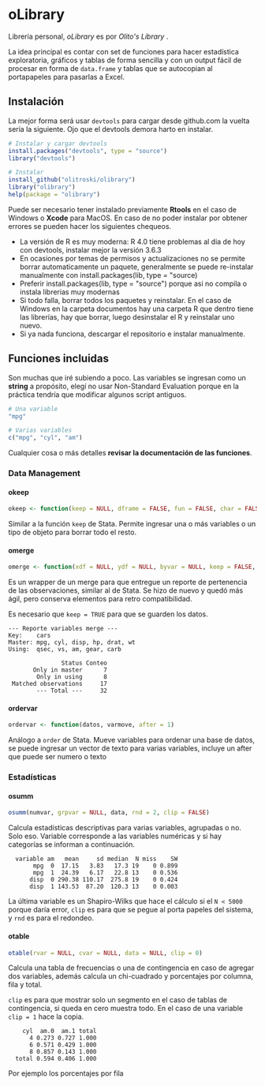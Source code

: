 # oLibrary
Librería personal, *oLibrary* es por *Olito's Library* .

La idea principal es contar con set de funciones para hacer estadística exploratoria, gráficos y tablas de forma sencilla y con un output fácil de procesar en forma de `data.frame` y tablas que se autocopian al portapapeles para pasarlas a Excel.

## Instalación

La mejor forma será usar `devtools` para cargar desde github.com la vuelta sería la siguiente. Ojo que el devtools demora harto en instalar.

```R
# Instalar y cargar devtools
install.packages("devtools", type = "source")
library("devtools")

# Instalar
install_github("olitroski/olibrary")
library("olibrary")
help(package = "olibrary")
```
Puede ser necesario tener instalado previamente **Rtools** en el caso de Windows o **Xcode** para MacOS. En caso de no poder instalar por obtener errores se pueden hacer los siguientes chequeos.

* La versión de R es muy moderna: R 4.0 tiene problemas al dia de hoy con devtools, instalar mejor la versión 3.6.3
* En ocasiones por temas de permisos y actualizaciones no se permite borrar automaticamente un paquete, generalmente se puede re-instalar manualmente con install.packages(lib, type = "source)
* Preferir install.packages(lib, type = "source") porque asi no compila o instala librerias muy modernas
* Si todo falla, borrar todos los paquetes y reinstalar. En el caso de Windows en la carpeta documentos hay una carpeta R que dentro tiene las librerías, hay que borrar, luego desinstalar el R y reinstalar uno nuevo.
* Si ya nada funciona, descargar el repositorio e instalar manualmente.

## Funciones incluidas

Son muchas que iré subiendo a poco. Las variables se ingresan como un **string** a propósito, elegí no usar Non-Standard Evaluation porque en la práctica tendría que modificar algunos script antiguos.

```R
# Una variable
"mpg"

# Varias variables
c("mpg", "cyl", "am")
```

Cualquier cosa o más detalles **revisar la documentación de las funciones**.

### Data Management

#### okeep

```R
okeep <- function(keep = NULL, dframe = FALSE, fun = FALSE, char = FALSE, num = FALSE)
```

Similar a la función `keep` de Stata. Permite ingresar una o más variables o un tipo de objeto para borrar todo el resto.

#### omerge

```R
omerge <- function(xdf = NULL, ydf = NULL, byvar = NULL, keep = FALSE, output = TRUE)
```

Es un wrapper de un merge para que entregue un reporte de pertenencia de las observaciones, similar al de Stata. Se hizo de nuevo y quedó más ágil, pero conserva elementos para retro compatibilidad.

Es necesario que `keep = TRUE` para que se guarden los datos.

```
--- Reporte variables merge --- 
Key:    cars
Master: mpg, cyl, disp, hp, drat, wt 
Using:  qsec, vs, am, gear, carb 

               Status Conteo
       Only in master      7
        Only in using      8
 Matched observations     17
        --- Total ---     32
```

#### ordervar

```R
ordervar <- function(datos, varmove, after = 1)
```

Análogo a `order` de Stata. Mueve variables para ordenar una base de datos, se puede ingresar un vector de texto para varias variables, incluye un after que puede ser numero o texto

### Estadísticas

#### osumm

```R
osumm(numvar, grpvar = NULL, data, rnd = 2, clip = FALSE)
```

Calcula estadísticas descriptivas para varias variables, agrupadas o no. Solo eso. Variable corresponde a las variables numéricas y si hay categorías se informan a continuación.

```
  variable am   mean     sd median  N miss    SW
       mpg  0  17.15   3.83   17.3 19    0 0.899
       mpg  1  24.39   6.17   22.8 13    0 0.536
      disp  0 290.38 110.17  275.8 19    0 0.424
      disp  1 143.53  87.20  120.3 13    0 0.003
```

La última variable es un Shapiro-Wilks que hace el cálculo si el `N < 5000` porque daría error, `clip` es para que se pegue al porta papeles del sistema, y `rnd` es para el redondeo.

#### otable

```R
otable(rvar = NULL, cvar = NULL, data = NULL, clip = 0)
```

Calcula una tabla de frecuencias o una de contingencia en caso de agregar dos variables, además calcula un chi-cuadrado y porcentajes por columna, fila y total.

`clip` es para que mostrar solo un segmento en el caso de tablas de contingencia, si queda en cero muestra todo. En el caso de una variable `clip = 1` hace la copia.

```
    cyl  am.0  am.1 total
      4 0.273 0.727 1.000
      6 0.571 0.429 1.000
      8 0.857 0.143 1.000
  total 0.594 0.406 1.000
```

Por ejemplo los porcentajes por fila